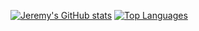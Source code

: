 [![Jeremy's GitHub stats](https://github-readme-stats.vercel.app/api?username=jeremy60607&count_private=true&show_icons=true&theme=cobalt)](https://github.com/anuraghazra/github-readme-stats)
[![Top Languages](https://github-readme-stats.vercel.app/api/top-langs/?username=jeremy60607&count_private=true&show_icons=true&theme=cobalt)](https://github.com/anuraghazra/github-readme-stats)

